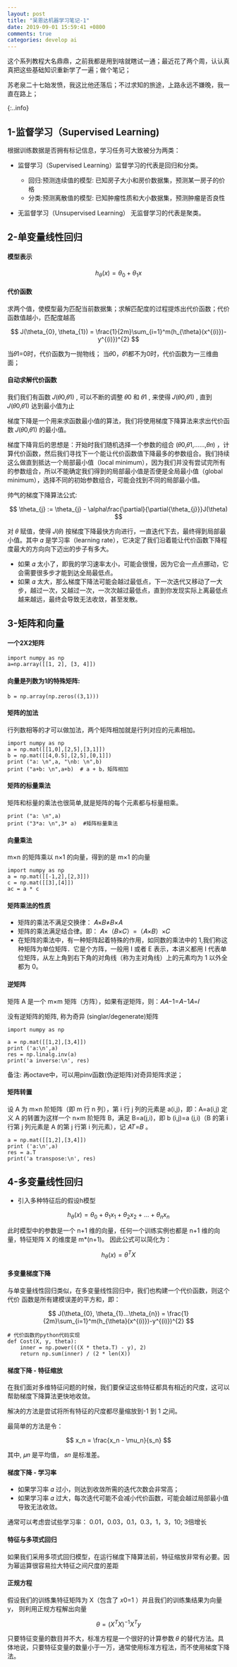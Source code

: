 ```yaml
---
layout: post
title: "吴恩达机器学习笔记-1"
date: 2019-09-01 15:59:41 +0800
comments: true
categories: develop ai
---
```


这个系列教程大名鼎鼎，之前我都是用到啥就瞎试一通；最近花了两个周，认认真真把这些基础知识重新学了一遍；做个笔记；

苏老泉二十七始发愤，我这比他还落后；不过求知的旅途，上路永远不嫌晚，我一直在路上；

{:..info}

<!-- more -->


## 1-监督学习（Supervised Learning)

根据训练数据是否拥有标记信息，学习任务可大致被分为两类：

* 监督学习（Supervised Learning）监督学习的代表是回归和分类。

  - 回归:预测连续值的模型: 已知房子大小和房价数据集，预测某一房子的价格
  - 分类:预测离散值的模型: 已知肿瘤性质和大小数据集，预测肿瘤是否良性

* 无监督学习（Unsupervised Learning） 无监督学习的代表是聚类。

##  2-单变量线性回归

#### 模型表示

$$
h_{\theta}(x) = \theta_{0} + \theta_{1}x
$$

#### 代价函数

求两个值，使模型最为匹配当前数据集；求解匹配度的过程提炼出代价函数；代价函数值越小，匹配度越高

$$
J(\theta_{0}, \theta_{1}) = \frac{1}{2m}\sum_{i=1}^m(h_{\theta}(x^{(i)})-y^{(i)})^{2}
$$

当𝜃1=0时，代价函数为一抛物线；
当𝜃0，𝜃1都不为0时，代价函数为一三维曲面；

#### 自动求解代价函数

我们我们有函数  𝐽(𝜃0,𝜃1) , 可以不断的调整  𝜃0  和  𝜃1 , 来使得  𝐽(𝜃0,𝜃1)  , 直到  𝐽(𝜃0,𝜃1)  达到最小值为止

梯度下降是一个用来求函数最小值的算法，我们将使用梯度下降算法来求出代价函数 𝐽(𝜃0,𝜃1) 的最小值。

梯度下降背后的思想是：开始时我们随机选择一个参数的组合 (𝜃0,𝜃1,......,𝜃𝑛)  ，计算代价函数，然后我们寻找下一个能让代价函数值下降最多的参数组合。我们持续这么做直到抵达一个局部最小值（local minimum），因为我们并没有尝试完所有的参数组合，所以不能确定我们得到的局部最小值是否便是全局最小值（global minimum），选择不同的初始参数组合，可能会找到不同的局部最小值。

帅气的梯度下降算法公式:

$$
\theta_{j} := \theta_{j} - \alpha\frac{\partial}{\partial{\theta_{j}}}J(\theta)
$$

对 𝜃 赋值，使得  𝐽(𝜃) 按梯度下降最快方向进行，一直迭代下去，最终得到局部最小值。其中 𝛼 是学习率（learning rate），它决定了我们沿着能让代价函数下降程度最大的方向向下迈出的步子有多大。

* 如果 𝛼 太小了，即我的学习速率太小，可能会很慢，因为它会一点点挪动，它会需要很多步才能到达全局最低点。
* 如果 𝛼 太大，那么梯度下降法可能会越过最低点，下一次迭代又移动了一大步，越过一次，又越过一次，一次次越过最低点，直到你发现实际上离最低点越来越远，最终会导致无法收敛，甚至发散。


## 3-矩阵和向量

#### 一个2X2矩阵


```
import numpy as np
a=np.array([[1, 2], [3, 4]])

```

#### 向量是列数为1的特殊矩阵:


```
b = np.array(np.zeros((3,1)))

```

#### 矩阵的加法

行列数相等的才可以做加法，两个矩阵相加就是行列对应的元素相加。


```
import numpy as np
a = np.mat([[1,0],[2,5],[3,1]])
b = np.mat([[4,0.5],[2,5],[0,1]])
print ("a: \n",a, "\nb: \n",b)
print ("a+b: \n",a+b)  # a + b，矩阵相加

```

#### 矩阵的标量乘法

矩阵和标量的乘法也很简单,就是矩阵的每个元素都与标量相乘。


```
print ("a: \n",a)
print ("3*a: \n",3* a)  #矩阵标量乘法

```

#### 向量乘法
m×n 的矩阵乘以 n×1 的向量，得到的是 m×1 的向量


```
import numpy as np
a = np.mat([[-1,2],[2,3]])
c = np.mat([[3],[4]])
ac = a * c

```

#### 矩阵乘法的性质
* 矩阵的乘法不满足交换律： 𝐴×𝐵≠𝐵×𝐴
* 矩阵的乘法满足结合律。即： 𝐴×（𝐵×𝐶）=（𝐴×𝐵）×𝐶
* 在矩阵的乘法中，有一种矩阵起着特殊的作用，如同数的乘法中的 1,我们称这种矩阵为单位矩阵．它是个方阵，一般用 I 或者 E 表示，本讲义都用 I 代表单位矩阵，从左上角到右下角的对角线（称为主对角线）上的元素均为 1 以外全都为 0。

#### 逆矩阵

矩阵 A 是一个 m×m 矩阵（方阵），如果有逆矩阵，则：𝐴𝐴−1=𝐴−1𝐴=𝐼

没有逆矩阵的矩阵, 称为奇异 (singlar/degenerate)矩阵


```
import numpy as np

a = np.mat([[1,2],[3,4]])
print ('a:\n',a)
res = np.linalg.inv(a)
print('a inverse:\n', res)

```

备注: 再octave中，可以用pinv函数(伪逆矩阵)对奇异矩阵求逆；

#### 矩阵转置

设 A 为 m×n 阶矩阵（即 m 行 n 列），第 i 行 j 列的元素是 a(i,j)，即：A=a(i,j) 定义 A 的转置为这样一个 n×m 阶矩阵 B，满足 B=a(j,i)，即 b (i,j)=a (j,i)（B 的第 i 行第 j 列元素是 A 的第 j 行第 i 列元素），记  𝐴𝑇=𝐵 。


```
a = np.mat([[1,2],[3,4]])
print ('a:\n',a)
res = a.T
print('a transpose:\n', res)

```

## 4-多变量线性回归

* 引入多种特征后的假设h模型

$$
h_{\theta}(x) = \theta_{0} + \theta_{1}x_{1} + \theta_{2}x_{2} + ... + \theta_{n}x_{n}
$$

此时模型中的参数是一个 n+1 维的向量，任何一个训练实例也都是 n+1 维的向量，特征矩阵 X 的维度是 m*(n+1)。 因此公式可以简化为：

$$
h_{\theta}(x) = \theta^TX
$$

#### 多变量梯度下降

与单变量线性回归类似，在多变量线性回归中，我们也构建一个代价函数，则这个代价 函数是所有建模误差的平方和，即：

$$
J(\theta_{0}, \theta_{1}...\theta_{n}) = \frac{1}{2m}\sum_{i=1}^m(h_{\theta}(x^{(i)})-y^{(i)})^{2}
$$


```
# 代价函数的python代码实现
def Cost(X, y, theta):
    inner = np.power(((X * theta.T) - y), 2)
    return np.sum(inner) / (2 * len(X))

```

#### 梯度下降 - 特征缩放

在我们面对多维特征问题的时候，我们要保证这些特征都具有相近的尺度，这可以帮助梯度下降算法更快地收敛。

解决的方法是尝试将所有特征的尺度都尽量缩放到-1 到 1 之间。

最简单的方法是令：

$$
x_n = \frac{x_n - \mu_n}{s_n}
$$

其中,  𝜇𝑛 是平均值， 𝑠𝑛 是标准差。

#### 梯度下降 - 学习率

* 如果学习率 𝛼 过小，则达到收敛所需的迭代次数会非常高；
* 如果学习率 𝛼 过大，每次迭代可能不会减小代价函数，可能会越过局部最小值导致无法收敛。

通常可以考虑尝试些学习率： 0.01，0.03，0.1，0.3，1，3，10; 3倍增长

#### 特征与多项式回归

如果我们采用多项式回归模型，在运行梯度下降算法前，特征缩放非常有必要。因为幂运算很容易拉大特征之间尺度的差距

#### 正规方程

假设我们的训练集特征矩阵为 X（包含了 𝑥0=1 ）并且我们的训练集结果为向量 y， 则利用正规方程解出向量

$$
\theta = (X^TX)^{-1}X^Ty
$$

只要特征变量的数目并不大，标准方程是一个很好的计算参数 𝜃 的替代方法。具体地说，只要特征变量的数量小于一万，通常使用标准方程法，而不使用梯度下降法。
